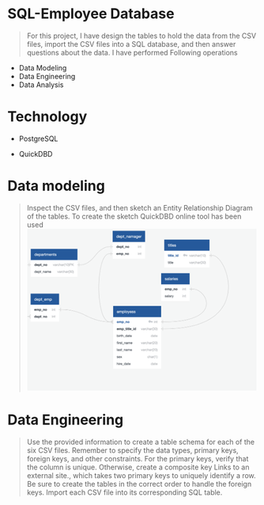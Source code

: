 # SQL-Employee Database
>For this project, I have design the tables to hold the data from the CSV files, import the CSV files into a SQL database, and then answer questions about the data. I have performed Following operations
- Data Modeling
- Data Engineering
- Data Analysis
# Technology
- PostgreSQL
* QuickDBD
# Data modeling
>Inspect the CSV files, and then sketch an Entity Relationship Diagram of the tables. To create the sketch QuickDBD online tool has been used
![](https://github.com/Urja1529/sql-challenge/blob/main/ER-Diagram.png)
# Data Engineering
>Use the provided information to create a table schema for each of the six CSV files.
>Remember to specify the data types, primary keys, foreign keys, and other constraints.
For the primary keys, verify that the column is unique. Otherwise, create a composite key Links to an external site., which takes two primary keys to uniquely identify a row.
Be sure to create the tables in the correct order to handle the foreign keys.
>Import each CSV file into its corresponding SQL table.

	

 

